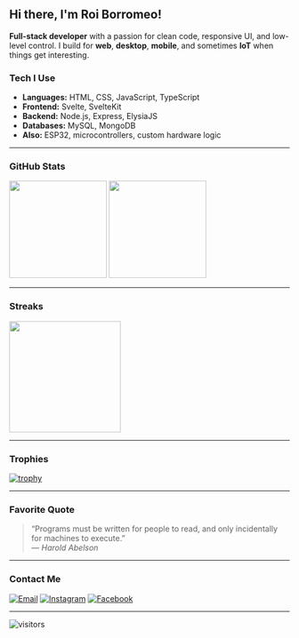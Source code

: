 ## Hi there, I'm Roi Borromeo!

**Full-stack developer** with a passion for clean code, responsive UI, and low-level control. I build for **web**, **desktop**, **mobile**, and sometimes **IoT** when things get interesting.

### Tech I Use
- **Languages:** HTML, CSS, JavaScript, TypeScript
- **Frontend:** Svelte, SvelteKit
- **Backend:** Node.js, Express, ElysiaJS
- **Databases:** MySQL, MongoDB
- **Also:** ESP32, microcontrollers, custom hardware logic

---

### GitHub Stats
<img height="175" src="https://github-readme-stats.vercel.app/api?username=Sophistiqq&show_icons=true&theme=material-palenight" />
<img height="175" src="https://github-readme-stats.vercel.app/api/top-langs/?username=Sophistiqq&layout=compact&theme=material-palenight" />

---

### Streaks
<img height="200" src="http://github-readme-streak-stats.herokuapp.com?user=Sophistiqq&theme=material-palenight&mode=weekly" />

---

### Trophies
[![trophy](https://github-profile-trophy.vercel.app/?username=Sophistiqq&theme=onedark)](https://github.com/ryo-ma/github-profile-trophy)

---

### Favorite Quote
> “Programs must be written for people to read, and only incidentally for machines to execute.”  
> — *Harold Abelson*

---

### Contact Me
[![Email](https://img.shields.io/badge/Email-Click%20to%20Send-blue?style=flat-square&logo=gmail&logoColor=white)](mailto:roi.for.school@gmail.com)
[![Instagram](https://img.shields.io/badge/Instagram-@sophistiqq-E4405F?style=flat-square&logo=instagram&logoColor=white)](https://instagram.com/sophistiqq)
[![Facebook](https://img.shields.io/badge/Facebook-PIMD.xD-1877F2?style=flat-square&logo=facebook&logoColor=white)](https://facebook.com/PIMD.xD)

---

![visitors](https://visitor-badge.laobi.icu/badge?page_id=Sophistiqq)
